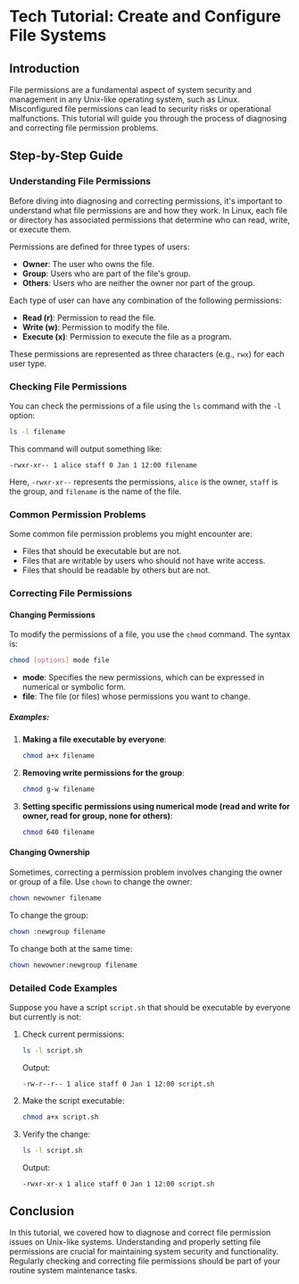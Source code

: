 # Tech Tutorial: Create and Configure File Systems

## Introduction

File permissions are a fundamental aspect of system security and management in any Unix-like operating system, such as Linux. Misconfigured file permissions can lead to security risks or operational malfunctions. This tutorial will guide you through the process of diagnosing and correcting file permission problems.

## Step-by-Step Guide

### Understanding File Permissions

Before diving into diagnosing and correcting permissions, it's important to understand what file permissions are and how they work. In Linux, each file or directory has associated permissions that determine who can read, write, or execute them.

Permissions are defined for three types of users:
- **Owner**: The user who owns the file.
- **Group**: Users who are part of the file's group.
- **Others**: Users who are neither the owner nor part of the group.

Each type of user can have any combination of the following permissions:
- **Read (r)**: Permission to read the file.
- **Write (w)**: Permission to modify the file.
- **Execute (x)**: Permission to execute the file as a program.

These permissions are represented as three characters (e.g., `rwx`) for each user type.

### Checking File Permissions

You can check the permissions of a file using the `ls` command with the `-l` option:

```bash
ls -l filename
```

This command will output something like:

```
-rwxr-xr-- 1 alice staff 0 Jan 1 12:00 filename
```

Here, `-rwxr-xr--` represents the permissions, `alice` is the owner, `staff` is the group, and `filename` is the name of the file.

### Common Permission Problems

Some common file permission problems you might encounter are:
- Files that should be executable but are not.
- Files that are writable by users who should not have write access.
- Files that should be readable by others but are not.

### Correcting File Permissions

#### Changing Permissions

To modify the permissions of a file, you use the `chmod` command. The syntax is:

```bash
chmod [options] mode file
```

- **mode**: Specifies the new permissions, which can be expressed in numerical or symbolic form.
- **file**: The file (or files) whose permissions you want to change.

##### Examples:

1. **Making a file executable by everyone**:

   ```bash
   chmod a+x filename
   ```

2. **Removing write permissions for the group**:

   ```bash
   chmod g-w filename
   ```

3. **Setting specific permissions using numerical mode (read and write for owner, read for group, none for others)**:

   ```bash
   chmod 640 filename
   ```

#### Changing Ownership

Sometimes, correcting a permission problem involves changing the owner or group of a file. Use `chown` to change the owner:

```bash
chown newowner filename
```

To change the group:

```bash
chown :newgroup filename
```

To change both at the same time:

```bash
chown newowner:newgroup filename
```

### Detailed Code Examples

Suppose you have a script `script.sh` that should be executable by everyone but currently is not:

1. Check current permissions:

   ```bash
   ls -l script.sh
   ```

   Output:
   ```
   -rw-r--r-- 1 alice staff 0 Jan 1 12:00 script.sh
   ```

2. Make the script executable:

   ```bash
   chmod a+x script.sh
   ```

3. Verify the change:

   ```bash
   ls -l script.sh
   ```

   Output:
   ```
   -rwxr-xr-x 1 alice staff 0 Jan 1 12:00 script.sh
   ```

## Conclusion

In this tutorial, we covered how to diagnose and correct file permission issues on Unix-like systems. Understanding and properly setting file permissions are crucial for maintaining system security and functionality. Regularly checking and correcting file permissions should be part of your routine system maintenance tasks.